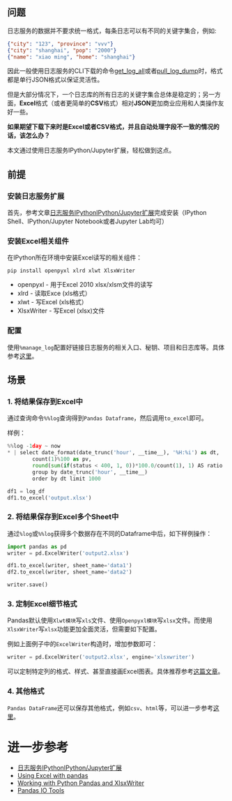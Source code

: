 ## 问题
日志服务的数据并不要求统一格式，每条日志可以有不同的关键字集合，例如:
```json
{"city": "123", "province": "vvv"}
{"city": "shanghai", "pop": "2000"}
{"name": "xiao ming", "home": "shanghai"}
```
因此一般使用日志服务的CLI下载的命令[get_log_all](https://yq.aliyun.com/articles/415489)或者[pull_log_dump](https://yq.aliyun.com/articles/400630)时，格式都是单行JSON格式以保证灵活性。

但是大部分情况下，一个日志库的所有日志的关键字集合总体是稳定的；另一方面，**Excel**格式（或者更简单的**CSV**格式）相对**JSON**更加商业应用和人类操作友好一些。

**如果期望下载下来时是Excel或者CSV格式，并且自动处理字段不一致的情况的话，该怎么办？**

本文通过使用日志服务IPython/Jupyter扩展，轻松做到这点。

## 前提
### 安装日志服务扩展
首先，参考文章[日志服务IPythonIPython/Jupyter扩展](https://yq.aliyun.com/articles/689911#6)完成安装（IPython Shell、IPython/Jupyter Notebook或者Jupyter Lab均可）

### 安装Excel相关组件
在IPython所在环境中安装Excel读写的相关组件：

```shell
pip install openpyxl xlrd xlwt XlsxWriter
```
- openpyxl - 用于Excel 2010 xlsx/xlsm文件的读写
- xlrd - 读取Exce (xls格式）
- xlwt - 写Excel (xls格式）
- XlsxWriter - 写Excel (xlsx)文件

### 配置
使用`%manage_log`配置好链接日志服务的相关入口、秘钥、项目和日志库等。具体参考[这里](https://yq.aliyun.com/articles/689911#9)。

## 场景
### 1. 将结果保存到Excel中

通过查询命令`%%log`查询得到`Pandas Dataframe`，然后调用`to_excel`即可。

样例：
```python
%%log -1day ~ now
* | select date_format(date_trunc('hour', __time__), '%H:%i') as dt,
        count(1)%100 as pv,
        round(sum(if(status < 400, 1, 0))*100.0/count(1), 1) AS ratio
        group by date_trunc('hour', __time__)
        order by dt limit 1000
```

```python
df1 = log_df
df1.to_excel('output.xlsx')
```

### 2. 将结果保存到Excel多个Sheet中
通过`%log`或`%%log`获得多个数据存在不同的Dataframe中后，如下样例操作：

```python
import pandas as pd
writer = pd.ExcelWriter('output2.xlsx')

df1.to_excel(writer, sheet_name='data1')
df2.to_excel(writer, sheet_name='data2')

writer.save()
```


### 3. 定制Excel细节格式

Pandas默认使用`Xlwt模块`写`xls`文件、使用`Openpyxl模块`写`xlsx`文件。而使用`XlsxWriter`写`xlsx`功能更加全面灵活，但需要如下配置。

例如上面例子中的`ExcelWriter`构造时，增加参数即可：
```python
writer = pd.ExcelWriter('output2.xlsx', engine='xlsxwriter')
```
可以定制特定列的格式、样式、甚至直接画Excel图表。具体推荐参考[这篇文章](https://xlsxwriter.readthedocs.io/working_with_pandas.html)。

### 4. 其他格式
`Pandas DataFrame`还可以保存其他格式，例如`csv`、`html`等，可以进一步参考[这里](https://pandas.pydata.org/pandas-docs/stable/user_guide/io.html)。

# 进一步参考
- [日志服务IPythonIPython/Jupyter扩展](https://yq.aliyun.com/articles/689911)
- [Using Excel with pandas](https://www.dataquest.io/blog/excel-and-pandas/)
- [Working with Python Pandas and XlsxWriter](https://xlsxwriter.readthedocs.io/working_with_pandas.html)
- [Pandas IO Tools](https://pandas.pydata.org/pandas-docs/stable/user_guide/io.html)
